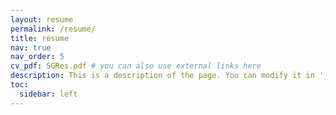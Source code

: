 ```yaml
---
layout: resume
permalink: /resume/
title: resume
nav: true
nav_order: 5
cv_pdf: SGRes.pdf # you can also use external links here
description: This is a description of the page. You can modify it in '_pages/cv.md'. You can also change or remove the top pdf download button.
toc:
  sidebar: left
---
```

